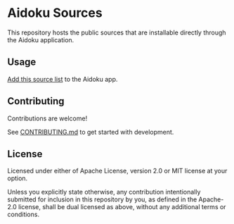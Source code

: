 # Aidoku Sources
This repository hosts the public sources that are installable directly through the Aidoku application.

## Usage
[Add this source list](https://aidoku.app/add-source-list/?url=https://raw.githubusercontent.com/Morganplant/aidoku-community-sources/gh-pages/) to the Aidoku app.

## Contributing
Contributions are welcome!

See [CONTRIBUTING.md](./.github/CONTRIBUTING.md) to get started with development.

## License
Licensed under either of Apache License, version 2.0 or MIT license at your option.

Unless you explicitly state otherwise, any contribution intentionally submitted for inclusion in this repository by you, as defined in the Apache-2.0 license, shall be dual licensed as above, without any additional terms or conditions.
